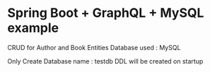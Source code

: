 # Spring Boot + GraphQL + MySQL example
CRUD for Author and Book Entities 
Database used : MySQL

Only Create Database name : testdb
DDL will be created on startup



